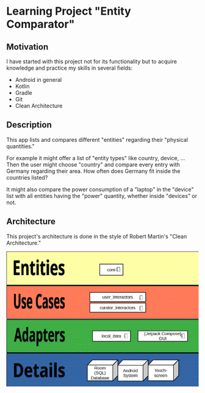 Learning Project "Entity Comparator"
====================================
Motivation
------------------------------------
I have started with this project not for its functionality but to acquire knowledge and practice my skills in several fields:
- Android in general
- Kotlin
- Gradle
- Git
- Clean Architecture

Description
------------------------------------
This app lists and compares different "entities" regarding their "physical quantities."

For example it might offer a list of "entity types" like country, device, ... 
Then the user might choose "country" and compare every entry with Germany regarding their area. 
How often does Germany fit inside the countries listed?

It might also compare the power consumption of a "laptop" in the "device" list 
with all entities having the "power" quantity, whether inside "devices" or not.

Architecture
------------------------------------
This project's architecture is done in the style of Robert Martin's "Clean Architecture."

![Clean Architecture](readme/architecture.gif "Architecture of this project")


